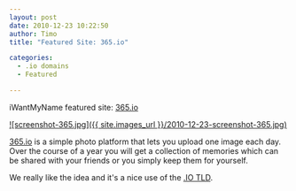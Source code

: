 ```yaml
---
layout: post
date: 2010-12-23 10:22:50
author: Timo
title: "Featured Site: 365.io"

categories:
  - .io domains
  - Featured

---
```


iWantMyName featured site: [365.io](http://365.io)

[![screenshot-365.jpg]({{ site.images_url }}/2010-12-23-screenshot-365.jpg)](http://365.io)

[365.io](http://365.io) is a simple photo platform that lets you upload one image each day. Over the course of a year you will get a collection of memories which can be shared with your friends or you simply keep them for yourself.

We really like the idea and it's a nice use of the [.IO TLD](https://iwantmyname.com/domains/io-domain-name-registration-for-british-indian-ocean-territory).
